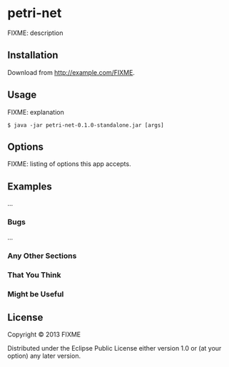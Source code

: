 # petri-net

FIXME: description

## Installation

Download from http://example.com/FIXME.

## Usage

FIXME: explanation

    $ java -jar petri-net-0.1.0-standalone.jar [args]

## Options

FIXME: listing of options this app accepts.

## Examples

...

### Bugs

...

### Any Other Sections
### That You Think
### Might be Useful

## License

Copyright © 2013 FIXME

Distributed under the Eclipse Public License either version 1.0 or (at
your option) any later version.
